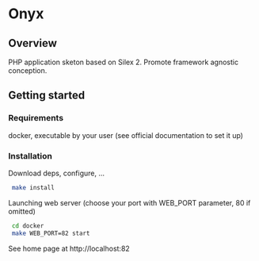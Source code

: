 # Onyx

## Overview

PHP application sketon based on Silex 2. Promote framework agnostic conception.

## Getting started

### Requirements

docker, executable by your user (see official documentation to set it up)

### Installation

Download deps, configure, ...
```bash
 make install
```

Launching web server (choose your port with WEB_PORT parameter, 80 if omitted)
```bash
 cd docker
 make WEB_PORT=82 start
```

See home page at http://localhost:82
